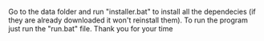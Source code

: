 Go to the data folder and run "installer.bat" to install all the dependecies (if they are already downloaded it won't reinstall them). To run the program just run the "run.bat" file. Thank you for your time  
